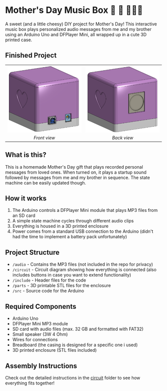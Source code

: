 # Mother's Day Music Box 🎵 🎁 👩‍👦‍👦

A sweet (and a little cheesy) DIY project for Mother's Day! This interactive music box plays personalized audio messages from me and my brother using an Arduino Uno and DFPlayer Mini, all wrapped up in a cute 3D printed case.

## Finished Project
<div align="center">
  <table>
    <tr>
      <td><img src="parts/assembly_front.png" alt="Front view" width="300"/></td>
      <td><img src="parts/assembly_back.png" alt="Back view" width="300"/></td>
    </tr>
    <tr>
      <td align="center"><i>Front view</i></td>
      <td align="center"><i>Back view</i></td>
    </tr>
  </table>
</div>


## What is this?
This is a homemade Mother's Day gift that plays recorded personal messages from loved ones. When turned on, it plays a startup sound followed by messages from me and my brother in sequence. The state machine can be easily updated though.

## How it works
1. The Arduino controls a DFPlayer Mini module that plays MP3 files from an SD card
2. A simple state machine cycles through different audio clips
3. Everything is housed in a 3D printed enclosure
4. Power comes from a standard USB connection to the Arduino (didn't had the time to implement a battery pack unfortunately)

## Project Structure
- `/audio` - Contains the MP3 files (not included in the repo for privacy)
- `/circuit` - Circuit diagram showing how everything is connected (also includes buttons in case you want to extend functionality)
- `/include` - Header files for the code
- `/parts` - 3D printable STL files for the enclosure
- `/src` - Source code for the Arduino

## Required Components
- Arduino Uno
- DFPlayer Mini MP3 module
- SD card with audio files (max. 32 GB and formatted with FAT32)
- Small speaker (3W 4 Ohm)
- Wires for connections
- Breadboard (the casing is designed for a specific one i used)
- 3D printed enclosure (STL files included)

## Assembly Instructions
Check out the detailed instructions in the [circuit](/circuit/README.md) folder to see how everything fits together!
